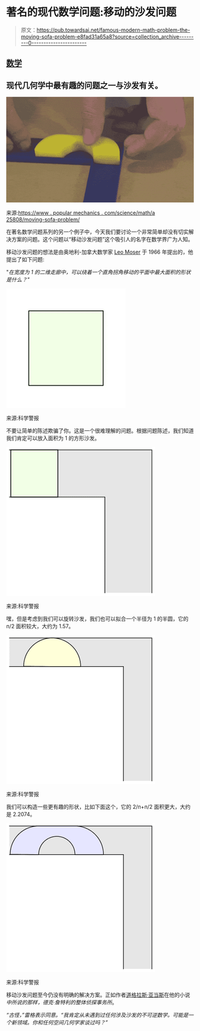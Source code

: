 # 著名的现代数学问题:移动的沙发问题

> 原文：<https://pub.towardsai.net/famous-modern-math-problem-the-moving-sofa-problem-e8fad31a65a8?source=collection_archive---------0----------------------->

## [数学](https://towardsai.net/p/category/mathematics)

## 现代几何学中最有趣的问题之一与沙发有关。

![](img/735944d2d899377cac82a5957d28125a.png)

来源:[https://www . popular mechanics . com/science/math/a 25808/moving-sofa-problem/](https://www.popularmechanics.com/science/math/a25808/moving-sofa-problem/)

在著名数学问题系列的另一个例子中，今天我们要讨论一个非常简单却没有切实解决方案的问题。这个问题以“移动沙发问题”这个吸引人的名字在数学界广为人知。

移动沙发问题的想法是由奥地利-加拿大数学家 [Leo Moser](https://en.wikipedia.org/wiki/Leo_Moser) 于 1966 年提出的，他提出了如下问题:

"*在宽度为 1 的二维走廊中，可以绕着一个直角拐角移动的平面中最大面积的形状是什么？"*

![](img/46c2825b8262fc6708388f2a565deaf1.png)

来源:科学警报

不要让简单的陈述欺骗了你。这是一个很难理解的问题。根据问题陈述，我们知道我们肯定可以放入面积为 1 的方形沙发。

![](img/6996c3fc5c041eb963223f4d5e01b487.png)

来源:科学警报

嘿，但是考虑到我们可以旋转沙发，我们也可以拟合一个半径为 1 的半圆，它的ᴨ/2 面积较大，大约为 1.57。

![](img/fe464505817802eb5ccaab953ee2ec32.png)

来源:科学警报

我们可以构造一些更有趣的形状，比如下面这个，它的 2/ᴨ+ᴨ/2 面积更大，大约是 2.2074。

![](img/5ba1465942d451e873c603100647b1ab.png)

来源:科学警报

移动沙发问题至今仍没有明确的解决方案。正如作者[道格拉斯·亚当斯](https://en.wikipedia.org/wiki/Douglas_Adams)在他的小说*中所说的那样，德克·詹特利的整体侦探事务所*。

*“古怪，”雷格表示同意。“我肯定从未遇到过任何涉及沙发的不可逆数学。可能是一个新领域。你和任何空间几何学家谈过吗？”*